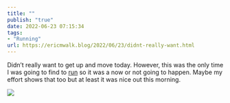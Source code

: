 ```yaml
---
title: ""
publish: "true"
date: 2022-06-23 07:15:34
tags:
- "Running"
url: https://ericmwalk.blog/2022/06/23/didnt-really-want.html
---
```

Didn’t really want to get up and move today. However, this was the only time I was going to find to [run](http://www.strava.com/activities/7355431503) so it was a now or not going to happen. Maybe my effort shows that too but at least it was nice out this morning.


![](https://ericmwalk.blog/uploads/2022/d044b11a5f.jpg)
